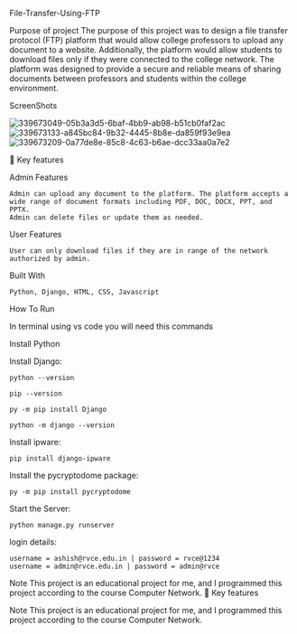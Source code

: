 File-Transfer-Using-FTP

Purpose of project
The purpose of this project was to design a file transfer protocol (FTP) platform that would allow college professors to upload any document to a website. Additionally, the platform would allow students to download files only if they were connected to the college network. The platform was designed to provide a secure and reliable means of sharing documents between professors and students within the college environment.

ScreenShots 


![339673049-05b3a3d5-6baf-4bb9-ab98-b51cb0faf2ac](https://github.com/user-attachments/assets/b3e112c2-ccb1-448c-a18d-bb554bd3506e)
![339673133-a845bc84-9b32-4445-8b8e-da859f93e9ea](https://github.com/user-attachments/assets/2de1b3aa-12cf-4606-8fbe-b62386526d86)
![339673209-0a77de8e-85c8-4c63-b6ae-dcc33aa0a7e2](https://github.com/user-attachments/assets/ac46e704-9157-48e0-b05b-86b4f7728b6a)




📖 Key features

Admin Features

    Admin can upload any document to the platform. The platform accepts a wide range of document formats including PDF, DOC, DOCX, PPT, and PPTX.
    Admin can delete files or update them as needed.

User Features

    User can only download files if they are in range of the network authorized by admin.

Built With

    Python, Django, HTML, CSS, Javascript

How To Run

In terminal using vs code you will need this commands

Install Python

Install Django:

    python --version

    pip --version

    py -m pip install Django

    python -m django --version

Install ipware:

    pip install django-ipware

Install the pycryptodome package:

    py -m pip install pycryptodome

Start the Server:

    python manage.py runserver

login details:

    username = ashish@rvce.edu.in | password = rvce@1234
    username = admin@rvce.edu.in | password = admin@rvce

Note
This project is an educational project for me, and I programmed this project according to the course Computer Network.
📖 Key features


Note
This project is an educational project for me, and I programmed this project according to the course Computer Network.
